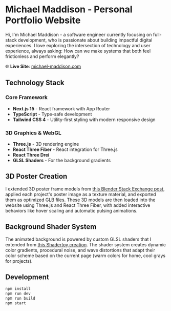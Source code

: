 # Michael Maddison - Personal Portfolio Website

Hi, I'm Michael Maddison - a software engineer currently focusing on full-stack development, who is passionate about building impactful digital experiences. I love exploring the intersection of technology and user experience, always asking: How can we make systems that both feel frictionless and perform elegantly?

🌐 **Live Site**: [michael-maddison.com](https://michael-maddison.com)

## Technology Stack

### **Core Framework**
- **Next.js 15** - React framework with App Router
- **TypeScript** - Type-safe development
- **Tailwind CSS 4** - Utility-first styling with modern responsive design

### **3D Graphics & WebGL**
- **Three.js** - 3D rendering engine
- **React Three Fiber** - React integration for Three.js
- **React Three Drei**
- **GLSL Shaders** - For the background gradients

## 3D Poster Creation

I extended 3D poster frame models from [this Blender Stack Exchange post](https://blender.stackexchange.com/questions/148088/trying-to-rig-a-map), applied each project's poster image as a texture material, and exported them as optimized GLB files. These 3D models are then loaded into the website using Three.js and React Three Fiber, with added interactive behaviors like hover scaling and automatic pulsing animations.

## Background Shader System

The animated background is powered by custom GLSL shaders that I extended from [this Shadertoy creation](https://www.shadertoy.com/view/DdcfzH). The shader system creates dynamic color gradients, procedural noise, and wave distortions that adapt their color scheme based on the current page (warm colors for home, cool grays for projects).

## Development

```bash
npm install
npm run dev
npm run build
npm start
```


